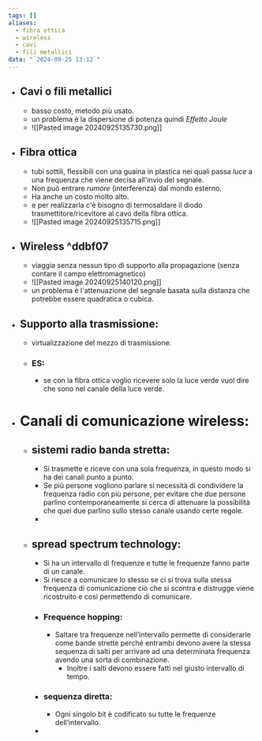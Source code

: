 ```yaml
---
tags: []
aliases:
  - fibra ottica
  - wireless
  - cavi
  - fili metallici
data: "`2024-09-25 13:12`"
---
```

- ## Cavi o fili metallici
	- basso costo, metodo più usato.
	- un problema è la dispersione di potenza quindi _Effetto Joule_
	- ![[Pasted image 20240925135730.png]]
- ## Fibra ottica
	- tubi sottili, flessibili con una guaina in plastica nei quali passa _luce_ a una frequenza che viene decisa all'invio del segnale.
	- Non può entrare _rumore_ (interferenza) dal mondo esterno. 
	- Ha anche un costo molto alto.
	- e per realizzarla c'è bisogno di termosaldare il diodo trasmettitore/ricevitore al cavo della fibra ottica.
	- ![[Pasted image 20240925135715.png]]
- ## Wireless ^ddbf07
	- viaggia senza nessun tipo di supporto alla propagazione (senza contare il campo elettromagnetico)
	- ![[Pasted image 20240925140120.png]]
	- un problema è l'attenuazione del segnale basata sulla distanza che potrebbe essere quadratica o cubica. 
- ## Supporto alla trasmissione:
	- virtualizzazione del mezzo di trasmissione.
	- ### ES: 
		- se con la fibra ottica voglio ricevere solo la luce verde vuol dire che sono nel canale della luce verde.
- # Canali di comunicazione wireless:
	- ## sistemi radio banda stretta:
		- Si trasmette e riceve con una sola frequenza, in questo modo si ha dei canali punto a punto.
		- Se più persone vogliono parlare si necessità di condividere la frequenza radio con più persone, per evitare che due persone parlino contemporaneamente si cerca di attenuare la possibilità che quei due parlino sullo stesso canale usando certe regole.
		- 
	- ## spread spectrum technology:
		- Si ha un intervallo di frequenze e tutte le frequenze fanno parte di un canale.
		- Si riesce a comunicare lo stesso se ci si trova sulla stessa frequenza di comunicazione ciò che si scontra e distrugge viene ricostruito e così permettendo di comunicare.
		- ### Frequence hopping:
			- Saltare tra frequenze nell’intervallo permette di considerarle come bande strette perché entrambi devono avere la stessa sequenza di salti per arrivare ad una determinata frequenza avendo una sorta di combinazione.
				- Inoltre i salti devono essere fatti nel giusto intervallo di tempo.
		- ### sequenza diretta:
			- Ogni singolo bit è codificato su tutte le frequenze dell’intervallo.
		- 